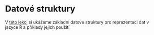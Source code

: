 # Datové struktury

V [této lekci](04.ipynb) si ukážeme základní datové struktury pro reprezentaci dat v jazyce R a příklady jejich použití.

